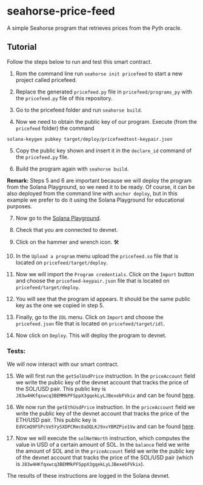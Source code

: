 # seahorse-price-feed
A simple Seahorse program that retrieves prices from the Pyth oracle.

## Tutorial

Follow the steps below to run and test this smart contract.

1. Rom the command line run `seahorse init pricefeed` to start a new project called pricefeed.

2. Replace the generated `pricefeed.py` file in `pricefeed/programs_py` with the `pricefeed.py` file of this repository.

3. Go to the pricefeed folder and run `seahorse build`.

4. Now we need to obtain the public key of our program. Execute (from the `pricefeed` folder) the command

`solana-keygen pubkey target/deploy/pricefeedtest-keypair.json`

5. Copy the public key shown and insert it in the `declare_id` command of the `pricefeed.py` file.

6. Build the program again with `seahorse build`.

**Remark:** Steps 5 and 6 are important because we will deploy the program from the Solana Playground, so we need it to be ready. Of course, it can be also deployed from the command line with `anchor deploy`, but in this example we prefer to do it using the Solana Playground for educational purposes.

7. Now go to the [Solana Playground](https://beta.solpg.io/).

8. Check that you are connected to devnet.

9. Click on the hammer and wrench icon. :hammer_and_wrench:

10. In the `Upload a program` menu upload the `pricefeed.so` file that is located on `pricefeed/target/deploy`.

11. Now we will import the `Program credentials`. Click on the `Import` button and choose the `pricefeed-keypair.json` file that is located on `pricefeed/target/deploy`.

12. You will see that the program id appears. It should be the same public key as the one we copied in step 5.

13. Finally, go to the `IDL` menu. Click on `Import` and choose the `pricefeed.json` file that is located on `pricefeed/target/idl`.

14. Now click on `Deploy`. This will deploy the program to devnet.

### Tests:

We will now interact with our smart contract.

15. We will first run the `getSolUsdPrice` instruction. In the `priceAccount` field we write the public key of the devnet account that tracks the price of the SOL/USD pair. This public key is `J83w4HKfqxwcq3BEMMkPFSppX3gqekLyLJBexebFVkix` and can be found [here](https://pyth.network/price-feeds/crypto-sol-usd?cluster=devnet).

16. We now run the `getEthUsdPrice` instruction. In the `priceAccount` field we write the public key of the devnet account that tracks the price of the ETH/USD pair. This public key is `EdVCmQ9FSPcVe5YySXDPCRmc8aDQLKJ9xvYBMZPie1Vw` and can be found [here](https://pyth.network/price-feeds/crypto-eth-usd?cluster=devnet).

17. Now we will execute the `solNetWorth` instruction, which computes the value in USD of a certain amount of SOL. In the `balance` field we write the amount of SOL and in the `priceAccount` field we write the public key of the devnet account that tracks the price of the SOL/USD pair (which is `J83w4HKfqxwcq3BEMMkPFSppX3gqekLyLJBexebFVkix`).

The results of these instructions are logged in the Solana devnet.
